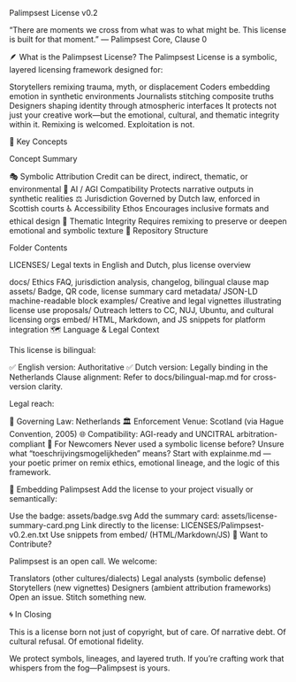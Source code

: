 Palimpsest License v0.2

“There are moments we cross from what was to what might be. This license is built for that moment.”
— Palimpsest Core, Clause 0

🪶 What is the Palimpsest License?
The Palimpsest License is a symbolic, layered licensing framework designed for:

Storytellers remixing trauma, myth, or displacement
Coders embedding emotion in synthetic environments
Journalists stitching composite truths
Designers shaping identity through atmospheric interfaces
It protects not just your creative work—but the emotional, cultural, and thematic integrity within it. Remixing is welcomed. Exploitation is not.

🔑 Key Concepts

Concept	Summary

🎭 Symbolic Attribution	Credit can be direct, indirect, thematic, or environmental
🧠 AI / AGI Compatibility	Protects narrative outputs in synthetic realities
⚖️ Jurisdiction	Governed by Dutch law, enforced in Scottish courts
♿ Accessibility Ethos	Encourages inclusive formats and ethical design
🔄 Thematic Integrity	Requires remixing to preserve or deepen emotional and symbolic texture
📁 Repository Structure

Folder	Contents

LICENSES/	Legal texts in English and Dutch, plus license overview

docs/	Ethics FAQ, jurisdiction analysis, changelog, bilingual clause map
assets/	Badge, QR code, license summary card
metadata/	JSON-LD machine-readable block
examples/	Creative and legal vignettes illustrating license use
proposals/	Outreach letters to CC, NUJ, Ubuntu, and cultural licensing orgs
embed/	HTML, Markdown, and JS snippets for platform integration
🗺️ Language & Legal Context

This license is bilingual:

✅ English version: Authoritative
✅ Dutch version: Legally binding in the Netherlands
Clause alignment: Refer to docs/bilingual-map.md for cross-version clarity.


Legal reach:

🧭 Governing Law: Netherlands
🏛 Enforcement Venue: Scotland (via Hague Convention, 2005)
🌐 Compatibility: AGI-ready and UNCITRAL arbitration-compliant
📖 For Newcomers
Never used a symbolic license before? Unsure what “toeschrijvingsmogelijkheden” means?
Start with explainme.md — your poetic primer on remix ethics, emotional lineage, and the logic of this framework.

🧬 Embedding Palimpsest
Add the license to your project visually or semantically:

Use the badge: assets/badge.svg
Add the summary card: assets/license-summary-card.png
Link directly to the license: LICENSES/Palimpsest-v0.2.en.txt
Use snippets from embed/ (HTML/Markdown/JS)
💌 Want to Contribute?

Palimpsest is an open call. We welcome:

Translators (other cultures/dialects)
Legal analysts (symbolic defense)
Storytellers (new vignettes)
Designers (ambient attribution frameworks)
Open an issue. Stitch something new.

🌀 In Closing

This is a license born not just of copyright, but of care.
Of narrative debt. Of cultural refusal. Of emotional fidelity.

We protect symbols, lineages, and layered truth.
If you’re crafting work that whispers from the fog—Palimpsest is yours.

